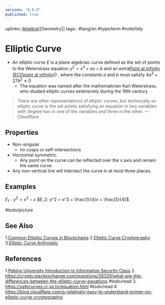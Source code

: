```yaml
---
version: "0.0.0"
published: true
---
```

uplinks::[Algebra](./Algebra.md)[[Geometry]]
tags:: #lang/en #type/term #note/tidy 
# Elliptic Curve
- An elliptic curve $E$ is a plane algebraic curve defined as the set of points to the Weierstrass equation  $y^2 = x^3 + ax + b$ and an extra[Point at Infinity (EC)|point at infinity](./Point%20at%20Infinity%20(EC)|point%20a%20infinity.md)$O$ , where the constants $a$ and $b$ must satisfy $4a^3 + 27b^2 \neq 0$
	- The equation was named after the mathematician Karl Weierstrass,  who studied elliptic curves extensively during the 19th century

> There are other representations of elliptic curves, but technically an elliptic curve is the set points satisfying an equation in two variables with degree two in one of the variables and three in the other. — Cloudflare

## Properties
-  Non-singular
	- no cusps or self-intersections
- Horizontal symmetric. 
	- Any point on the curve can be reflected over the x axis and remain the same curve. 
- Any non-vertical line will intersect the curve in at most three places.

## Examples
$E_1 : y^2 = x^3 − x$
$E_2: y^2 = x^3 + \frac{1}{4}x + \frac{5}{4}$

#todo/picture

## See Also
1.[Common Elliptiic Curves in Blockchains](./Common%20Elliptiic%20Curves%20in%20Blockchains.md)
2.[Elliptic Curve Cryptography](./Elliptic%20Curv%20Cryptography.md)
3.[Elliptic Curve Arithmetic](./Elliptic%20Curv%20Arithmetic.md)

## References
1.[Peking University Introduction to Information Security Class](./Peking%20University%20Introduction%20to%20Information%20Security%20Class.md)
2. https://crypto.stackexchange.com/questions/26329/what-are-the-differences-between-the-elliptic-curve-equations #todo/read 
3. https://safecurves.cr.yp.to/equation.html #todo/read 
4. https://blog.cloudflare.com/a-relatively-easy-to-understand-primer-on-elliptic-curve-cryptography/